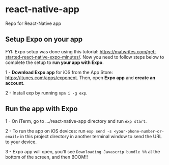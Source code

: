 # react-native-app
Repo for React-Native app


## Setup Expo on your app

FYI: Expo setup was done using this tutorial: https://matwrites.com/get-started-react-native-expo-minutes/. Now you need to follow steps below to complete the setup to **run your app with Expo**.

1 - **Download Expo app** for iOS from the App Store: https://itunes.com/apps/exponent. Then, open **Expo app** and **create an account**.

2 - Install exp by running `npm i -g exp`.

## Run the app with Expo

1 - On iTerm, go to .../react-native-app directory and run `exp start`.

2 - To run the app on iOS devices: run `exp send -s <your-phone-number-or-email>` in this project directory in another terminal window to send the URL to your device.

3 - Expo app will open, you'll see `Downloading Javascrip bundle %%` at the bottom of the screen, and then BOOM!!
